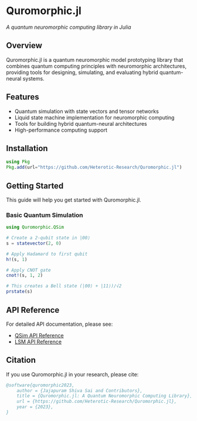# Quromorphic.jl

*A quantum neuromorphic computing library in Julia*

## Overview

Quromorphic.jl is a quantum neuromorphic model prototyping library that combines quantum computing principles with neuromorphic architectures, providing tools for designing, simulating, and evaluating hybrid quantum-neural systems.

## Features

- Quantum simulation with state vectors and tensor networks
- Liquid state machine implementation for neuromorphic computing
- Tools for building hybrid quantum-neural architectures
- High-performance computing support

## Installation

```julia
using Pkg
Pkg.add(url="https://github.com/Heterotic-Research/Quromorphic.jl")
```

## Getting Started

This guide will help you get started with Quromorphic.jl.

### Basic Quantum Simulation

```julia
using Quromorphic.QSim

# Create a 2-qubit state in |00⟩
s = statevector(2, 0)

# Apply Hadamard to first qubit
h!(s, 1)

# Apply CNOT gate
cnot!(s, 1, 2)

# This creates a Bell state (|00⟩ + |11⟩)/√2
prstate(s)
```

## API Reference

For detailed API documentation, please see:

- [QSim API Reference](api/qsim.md)
- [LSM API Reference](api/lsm.md)

## Citation

If you use Quromorphic.jl in your research, please cite:

```bibtex
@software{quromorphic2023,
    author = {Jajapuram Shiva Sai and Contributors},
    title = {Quromorphic.jl: A Quantum Neuromorphic Computing Library},
    url = {https://github.com/Heterotic-Research/Quromorphic.jl},
    year = {2023},
}
```
